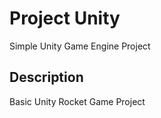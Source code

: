# Project Unity

Simple Unity Game Engine Project

## Description

Basic Unity Rocket Game Project

